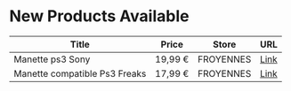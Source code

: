 # New Products Available

| Title | Price | Store | URL |
|---|---|---|---|
| Manette ps3 Sony | 19,99 € | FROYENNES | [Link](https://www.cashconverters.be/fr/accessoires-jeux-video/830149-manette-ps3-sony.html) |
| Manette compatible Ps3 Freaks | 17,99 € | FROYENNES | [Link](https://www.cashconverters.be/fr/accessoires-jeux-video/830153-manette-compatible-ps3-freaks.html) |
